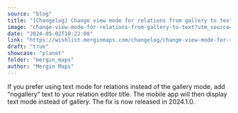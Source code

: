 ```yaml
---
source: "blog"
title: "[Changelog] Change view mode for relations from gallery to text"
image: "change-view-mode-for-relations-from-gallery-to-text?utm_source=qgis"
date: "2024-05-02T10:22:08"
link: "https://wishlist.merginmaps.com/changelog/change-view-mode-for-relations-from-gallery-to-text?utm_source=qgis"
draft: "true"
showcase: "planet"
folder: "mergin_maps"
author: "Mergin Maps"
---
```


<p>If you prefer using text mode for relations instead of the gallery mode, add “nogallery“ text to your relation editor title. The mobile app will then display text mode instead of gallery. The fix is now released in 2024.1.0.</p>
